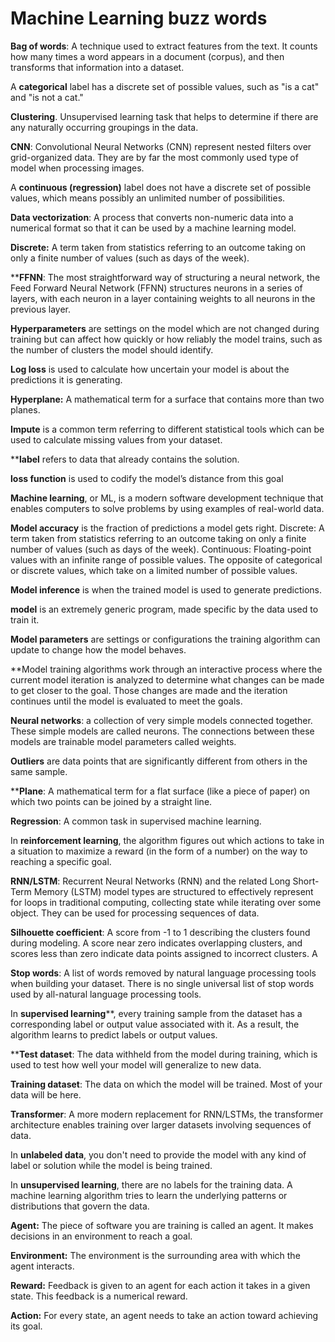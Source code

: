 # Machine Learning buzz words

**Bag of words**: A technique used to extract features from the text. It counts how many times a word appears in a document (corpus), and then transforms that information into a dataset.

A **categorical** label has a discrete set of possible values, such as "is a cat" and "is not a cat."

**Clustering**. Unsupervised learning task that helps to determine if there are any naturally occurring groupings in the data.

**CNN**: Convolutional Neural Networks (CNN) represent nested filters over grid-organized data. They are by far the most commonly used type of model when processing images.

A **continuous (regression)** label does not have a discrete set of possible values, which means possibly an unlimited number of possibilities.

**Data vectorization**: A process that converts non-numeric data into a numerical format so that it can be used by a machine learning model.

**Discrete:** A term taken from statistics referring to an outcome taking on only a finite number of values (such as days of the week).

******FFNN****: The most straightforward way of structuring a neural network, the Feed Forward Neural Network (FFNN) structures neurons in a series of layers, with each neuron in a layer containing weights to all neurons in the previous layer.

**Hyperparameters** are settings on the model which are not changed during training but can affect how quickly or how reliably the model trains, such as the number of clusters the model should identify.

**Log loss** is used to calculate how uncertain your model is about the predictions it is generating.

**Hyperplane:** A mathematical term for a surface that contains more than two planes.

**Impute** is a common term referring to different statistical tools which can be used to calculate missing values from your dataset.

****label** refers to data that already contains the solution.

**loss function** is used to codify the model’s distance from this goal

**Machine learning**, or ML, is a modern software development technique that enables computers to solve problems by using examples of real-world data.

**Model accuracy** is the fraction of predictions a model gets right. Discrete: A term taken from statistics referring to an outcome taking on only a finite number of values (such as days of the week). Continuous: Floating-point values with an infinite range of possible values. The opposite of categorical or discrete values, which take on a limited number of possible values.

**Model inference** is when the trained model is used to generate predictions.

**model** is an extremely generic program, made specific by the data used to train it.

**Model parameters** are settings or configurations the training algorithm can update to change how the model behaves.

**Model training algorithms work through an interactive process where the current model iteration is analyzed to determine what changes can be made to get closer to the goal. Those changes are made and the iteration continues until the model is evaluated to meet the goals.

**Neural networks**: a collection of very simple models connected together. These simple models are called neurons. The connections between these models are trainable model parameters called weights.

**Outliers** are data points that are significantly different from others in the same sample.

****Plane**: A mathematical term for a flat surface (like a piece of paper) on which two points can be joined by a straight line.

**Regression**: A common task in supervised machine learning.

In **reinforcement learning**, the algorithm figures out which actions to take in a situation to maximize a reward (in the form of a number) on the way to reaching a specific goal.

**RNN/LSTM**: Recurrent Neural Networks (RNN) and the related Long Short-Term Memory (LSTM) model types are structured to effectively represent for loops in traditional computing, collecting state while iterating over some object. They can be used for processing sequences of data.

**Silhouette coefficient**: A score from -1 to 1 describing the clusters found during modeling. A score near zero indicates overlapping clusters, and scores less than zero indicate data points assigned to incorrect clusters. A

**Stop words**: A list of words removed by natural language processing tools when building your dataset. There is no single universal list of stop words used by all-natural language processing tools.

In **supervised learning****, every training sample from the dataset has a corresponding label or output value associated with it. As a result, the algorithm learns to predict labels or output values.

****Test dataset**: The data withheld from the model during training, which is used to test how well your model will generalize to new data.


**Training dataset**: The data on which the model will be trained. Most of your data will be here.

**Transformer**: A more modern replacement for RNN/LSTMs, the transformer architecture enables training over larger datasets involving sequences of data.

In **unlabeled data**, you don't need to provide the model with any kind of label or solution while the model is being trained.

In **unsupervised learning**, there are no labels for the training data. A machine learning algorithm tries to learn the underlying patterns or distributions that govern the data.

**Agent:** The piece of software you are training is called an agent. It makes decisions in an environment to reach a goal.

**Environment:** The environment is the surrounding area with which the agent interacts.

**Reward:** Feedback is given to an agent for each action it takes in a given state. This feedback is a numerical reward.

**Action:** For every state, an agent needs to take an action toward achieving its goal.



